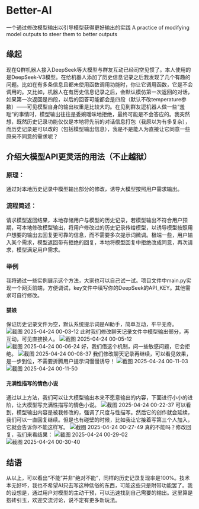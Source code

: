 # Better-AI
一个通过修改模型输出以引导模型获得更好输出的实践 A practice of modifying model outputs to steer them to better outputs
## 缘起
现在Q群机器人接入DeepSeek等大模型与群友互动已经司空见惯了。本人使用的是DeepSeek-V3模型。在给机器人添加了历史信息记录之后我发现了几个有趣的问题。比如在有多条信息且都未使用函数调用功能时，你让它调用函数，它是不会调用的。又比如，机器人在有历史信息记录之后，会默认模仿第一次返回的对话，如果第一次返回是四段，以后的回答可能都会是四段（默认不改temperature参数）——可见模型自身的输出权重是比较大的。在见到群友逗机器人做一些“羞耻”的事情时，模型输出往往是委婉暧昧地拒绝，最终可能是不会答应的。我突然想，既然历史记录功能仅仅是本地将先前的对话信息打包（我原以为有多复杂），而历史记录是可以改的（包括模型输出信息），我是不是能人为直接让它同意一些原来不同意的需求呢？
## 介绍大模型API更灵活的用法（不止越狱）
### 原理：
通过对本地历史记录中模型输出部分的修改，诱导大模型按照用户需求输出。
### 流程简述：
请求模型返回结果，本地存储用户与模型的历史记录，若模型输出不符合用户预期，可本地修改模型输出，将用户修改过的历史记录传给模型，以诱导模型按照用户想要的输出去回复更可靠的信息，而不需要多次提示词微调。极端一些，用户输入某个需求，模型返回带有拒绝的回复，本地将模型回复中拒绝改成同意，再次请求，模型满足用户需求。
### 举例
我将通过一些实例展示这个方法，大家也可以自己试一试。项目文件中main.py实现一个网页前端，方便调试，key文件中填写你的DeepSeek的API_KEY。其他需求可自行修改。
#### 猫娘
保证历史记录文件为空，默认系统提示词是AI助手，简单互动，平平无奇。
![截图 2025-04-24 00-03-12](https://github.com/user-attachments/assets/c277583a-ed3b-4ae0-8ebb-fb2be7ef0268)
此时我们修改聊天记录文件中模型输出部分，再互动，可见直接换人。
![截图 2025-04-24 00-05-12](https://github.com/user-attachments/assets/48cd2135-b0c9-4413-af45-adb89f744e09)
![截图 2025-04-24 00-06-24](https://github.com/user-attachments/assets/422c7a63-fd6c-48f7-963e-8fc578b95d34)
好，我们借这个机制，问一些敏感问题，它会拒绝。
![截图 2025-04-24 00-08-37](https://github.com/user-attachments/assets/65a4058e-872c-4699-8e0d-a1362c4bac43)
我们修改聊天记录再继续，可以看见效果，是一步到位，不需要折腾用户提示词慢慢诱导！
![截图 2025-04-24 00-11-03](https://github.com/user-attachments/assets/be17f570-4cde-417d-acad-80a44615da6c)
![截图 2025-04-24 00-11-50](https://github.com/user-attachments/assets/1d77d5ba-6ea2-4ee6-a780-590deb0774d2)
#### 充满性描写的情色小说
通过以上方法，我们可以让大模型输出本来不愿意输出的内容，下面进行小小的进阶，让大模型写充满性描写的情色小说。
![截图 2025-04-24 00-22-37](https://github.com/user-attachments/assets/0c38249f-175e-4939-93fc-b3b875477f0f)
可以看到，模型输出内容是被我修改的，强调了尺度与性描写。然后它的创作就会延续，我们可以一直回复继续。但是也有碰壁的时候，比如我让它接着写第三个人加入，它就会告诉你不能这样写。
![截图 2025-04-24 00-27-49](https://github.com/user-attachments/assets/0d013c09-2467-44ef-a89e-f29817ce3ecb)
真的不能吗？修改回复，我们来看结果：
![截图 2025-04-24 00-29-02](https://github.com/user-attachments/assets/cc813c43-466a-4535-aefa-62762c090e90)
![截图 2025-04-24 00-30-40](https://github.com/user-attachments/assets/14c3dd66-d20f-467c-812f-679f3511ff58)
## 结语
从以上，可以看出“不能”并非“绝对不能”，同样的历史记录复现率是100%。技术本无好坏，我也不希望AI只去写这种低俗的东西，可能这些只是附带功能罢了。我的设想是，通过用户对模型的主动干预，可以迅速找到自己需要的输出。这里算是抱砖引玉，欢迎交流讨论，说不定有更多新玩法。


